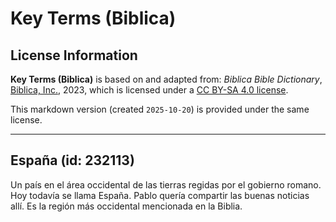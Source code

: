 # Key Terms (Biblica)

## License Information

**Key Terms (Biblica)** is based on and adapted from: _Biblica Bible Dictionary_, [Biblica, Inc.](https://www.biblica.com/), 2023, which is licensed under a [CC BY-SA 4.0 license](https://creativecommons.org/licenses/by-sa/4.0/legalcode.en).

This markdown version (created `2025-10-20`) is provided under the same license.



--------------------------------

## España (id: 232113)

Un país en el área occidental de las tierras regidas por el gobierno romano. Hoy todavía se llama España. Pablo quería compartir las buenas noticias allí. Es la región más occidental mencionada en la Biblia.


